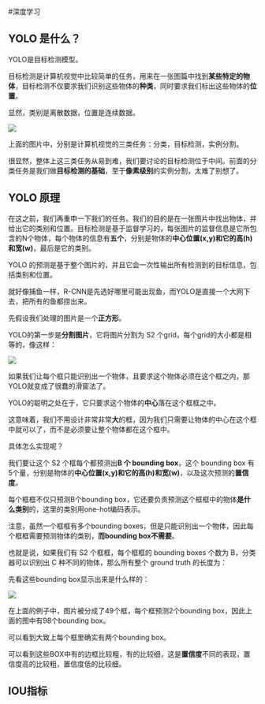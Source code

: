 #深度学习 

## YOLO 是什么？

YOLO是目标检测模型。

目标检测是计算机视觉中比较简单的任务，用来在一张图篇中找到**某些特定的物体**，目标检测不仅要求我们识别这些物体的**种类**，同时要求我们标出这些物体的**位置**。

显然，类别是离散数据，位置是连续数据。

![](https://pic1.zhimg.com/v2-88ca6ec106e7647a0390ad3d93625444_b.jpg)

上面的图片中，分别是计算机视觉的三类任务：分类，目标检测，实例分割。

很显然，整体上这三类任务从易到难，我们要讨论的目标检测位于中间。前面的分类任务是我们做**目标检测的基础**，至于**像素级别**的实例分割，太难了别想了。

## YOLO 原理

在这之前，我们再重申一下我们的任务。我们的目的是在一张图片中找出物体，并给出它的类别和位置。目标检测是基于监督学习的，每张图片的监督信息是它所包含的N个物体，每个物体的信息有**五个**，分别是物体的**中心位置(x,y)**和它的**高(h)**和**宽(w)**，最后是它的类别。

YOLO 的预测是基于整个图片的，并且它会一次性输出所有检测到的目标信息，包括类别和位置。

就好像捕鱼一样，R-CNN是先选好哪里可能出现鱼，而YOLO是直接一个大网下去，把所有的鱼都捞出来。

先假设我们处理的图片是一个**正方形**。

YOLO的第一步是**分割图片**，它将图片分割为 S2 个grid，每个grid的大小都是相等的，像这样：

![](https://pic1.zhimg.com/v2-01c11f4d423a698271159fcc98524894_b.jpg)

如果我们让每个框只能识别出一个物体，且要求这个物体必须在这个框之内，那YOLO就变成了很蠢的滑窗法了。

YOLO的聪明之处在于，它只要求这个物体的**中心**落在这个框框之中。

这意味着，我们不用设计非常非常**大**的框，因为我们只需要让物体的中心在这个框中就可以了，而不是必须要让整个物体都在这个框中。

具体怎么实现呢？

我们要让这个 S2 个框每个都预测出**B 个 bounding box**，这个 bounding box 有5个量，分别是物体的**中心位置(x,y)**和它的**高(h)**和**宽(w)**，以及这次预测的**置信度**。

每个框框不仅只预测B个bounding box，它还要负责预测这个框框中的物体**是什么类别**的，这里的类别用one-hot编码表示。

注意，虽然一个框框有多个bounding boxes，但是只能识别出一个物体，因此每个框框需要预测物体的类别，**而bounding box不需要**。

也就是说，如果我们有 S2 个框框，每个框框的 bounding boxes 个数为 B，分类器可以识别出 C 种不同的物体，那么所有整个 ground truth 的长度为：


先看这些bounding box显示出来是什么样的：

![](https://pic3.zhimg.com/v2-019dcd8dae979fa96f48fc23e70e25a2_b.jpg)

在上面的例子中，图片被分成了49个框，每个框预测2个bounding box，因此上面的图中有98个bounding box。

可以看到大致上每个框里确实有两个bounding box。

可以看到这些BOX中有的边框比较粗，有的比较细，这是**置信度**不同的表现，置信度高的比较粗，置信度低的比较细。
##  IOU指标
